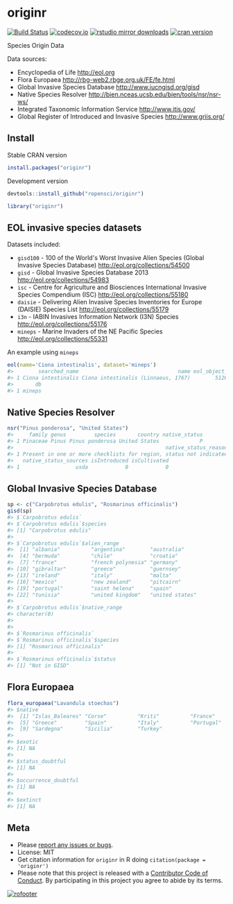 originr
========



[![Build Status](https://travis-ci.org/ropensci/originr.svg?branch=master)](https://travis-ci.org/ropensci/originr)
[![codecov.io](https://codecov.io/github/ropensci/originr/coverage.svg?branch=master)](https://codecov.io/github/ropensci/originr?branch=master)
[![rstudio mirror downloads](http://cranlogs.r-pkg.org/badges/originr)](https://github.com/metacran/cranlogs.app)
[![cran version](http://www.r-pkg.org/badges/version/originr)](https://cran.r-project.org/package=originr)

Species Origin Data

Data sources:

* Encyclopedia of Life <http://eol.org>
* Flora Europaea <http://rbg-web2.rbge.org.uk/FE/fe.html>
* Global Invasive Species Database <http://www.iucngisd.org/gisd>
* Native Species Resolver <http://bien.nceas.ucsb.edu/bien/tools/nsr/nsr-ws/>
* Integrated Taxonomic Information Service <http://www.itis.gov/>
* Global Register of Introduced and Invasive Species http://www.griis.org/

## Install

Stable CRAN version


```r
install.packages("originr")
```

Development version


```r
devtools::install_github("ropensci/originr")
```


```r
library("originr")
```

## EOL invasive species datasets

Datasets included:

* `gisd100` - 100 of the World's Worst Invasive Alien Species
(Global Invasive Species Database) <http://eol.org/collections/54500>
* `gisd` - Global Invasive Species Database 2013 <http://eol.org/collections/54983>
* `isc` - Centre for Agriculture and Biosciences International Invasive Species
Compendium (ISC) <http://eol.org/collections/55180>
* `daisie` - Delivering Alien Invasive Species Inventories for Europe (DAISIE) Species
List <http://eol.org/collections/55179>
* `i3n` - IABIN Invasives Information Network (I3N) Species
http://eol.org/collections/55176
* `mineps` - Marine Invaders of the NE Pacific Species <http://eol.org/collections/55331>

An example using `mineps`


```r
eol(name='Ciona intestinalis', dataset='mineps')
#>        searched_name                                name eol_object_id
#> 1 Ciona intestinalis Ciona intestinalis (Linnaeus, 1767)        512629
#>       db
#> 1 mineps
```

## Native Species Resolver


```r
nsr("Pinus ponderosa", "United States")
#>     family genus         species       country native_status
#> 1 Pinaceae Pinus Pinus ponderosa United States             P
#>                                                 native_status_reason
#> 1 Present in one or more checklists for region, status not indicated
#>   native_status_sources isIntroduced isCultivated
#> 1                  usda            0            0
```

## Global Invasive Species Database


```r
sp <- c("Carpobrotus edulis", "Rosmarinus officinalis")
gisd(sp)
#> $`Carpobrotus edulis`
#> $`Carpobrotus edulis`$species
#> [1] "Carpobrotus edulis"
#> 
#> $`Carpobrotus edulis`$alien_range
#>  [1] "albania"          "argentina"        "australia"       
#>  [4] "bermuda"          "chile"            "croatia"         
#>  [7] "france"           "french polynesia" "germany"         
#> [10] "gibraltar"        "greece"           "guernsey"        
#> [13] "ireland"          "italy"            "malta"           
#> [16] "mexico"           "new zealand"      "pitcairn"        
#> [19] "portugal"         "saint helena"     "spain"           
#> [22] "tunisia"          "united kingdom"   "united states"   
#> 
#> $`Carpobrotus edulis`$native_range
#> character(0)
#> 
#> 
#> $`Rosmarinus officinalis`
#> $`Rosmarinus officinalis`$species
#> [1] "Rosmarinus officinalis"
#> 
#> $`Rosmarinus officinalis`$status
#> [1] "Not in GISD"
```

## Flora Europaea


```r
flora_europaea("Lavandula stoechas")
#> $native
#>  [1] "Islas_Baleares" "Corse"          "Kriti"          "France"        
#>  [5] "Greece"         "Spain"          "Italy"          "Portugal"      
#>  [9] "Sardegna"       "Sicilia"        "Turkey"        
#> 
#> $exotic
#> [1] NA
#> 
#> $status_doubtful
#> [1] NA
#> 
#> $occurrence_doubtful
#> [1] NA
#> 
#> $extinct
#> [1] NA
```

## Meta

* Please [report any issues or bugs](https://github.com/ropensci/originr/issues).
* License: MIT
* Get citation information for `originr` in R doing `citation(package = 'originr')`
* Please note that this project is released with a [Contributor Code of Conduct](CODE_OF_CONDUCT.md). By participating in this project you agree to abide by its terms.

[![rofooter](http://ropensci.org/public_images/github_footer.png)](http://ropensci.org)
